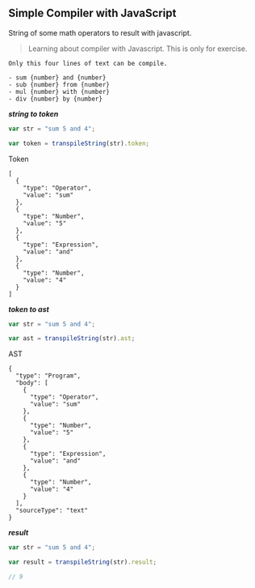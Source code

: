 ## Simple Compiler with JavaScript

String of some math operators to result with javascript.

> Learning about compiler with Javascript.
> This is only for exercise.

```
Only this four lines of text can be compile.

- sum {number} and {number}
- sub {number} from {number}
- mul {number} with {number}
- div {number} by {number}
```

**_string to token_**

```js
var str = "sum 5 and 4";

var token = transpileString(str).token;
```

Token

```
[
  {
    "type": "Operator",
    "value": "sum"
  },
  {
    "type": "Number",
    "value": "5"
  },
  {
    "type": "Expression",
    "value": "and"
  },
  {
    "type": "Number",
    "value": "4"
  }
]
```

**_token to ast_**

```js
var str = "sum 5 and 4";

var ast = transpileString(str).ast;
```

AST

```
{
  "type": "Program",
  "body": [
    {
      "type": "Operator",
      "value": "sum"
    },
    {
      "type": "Number",
      "value": "5"
    },
    {
      "type": "Expression",
      "value": "and"
    },
    {
      "type": "Number",
      "value": "4"
    }
  ],
  "sourceType": "text"
}
```

**_result_**

```js
var str = "sum 5 and 4";

var result = transpileString(str).result;

// 9
```
